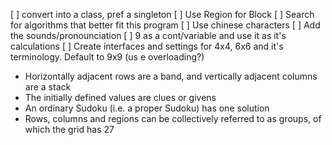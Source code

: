 [ ] convert into a class, pref a singleton
[ ] Use Region for Block
[ ] Search for algorithms that better fit this program
[ ] Use chinese characters
[ ] Add the sounds/pronounciation
[ ] 9 as a cont/variable and use it as it's calculations
[ ] Create interfaces and settings for 4x4, 6x6 and it's terminology. Default to 9x9 (us e overloading?)

- Horizontally adjacent rows are a band, and vertically adjacent columns are a stack
- The initially defined values are clues or givens
- An ordinary Sudoku (i.e. a proper Sudoku) has one solution
- Rows, columns and regions can be collectively referred to as groups, of which the grid has 27
